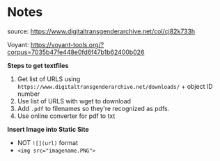 # Notes
source: https://www.digitaltransgenderarchive.net/col/cj82k733h

Voyant: https://voyant-tools.org/?corpus=7035b47fe448e0fd6f47b1b62400b026

**Steps to get textfiles**
1. Get list of URLS using `https://www.digitaltransgenderarchive.net/downloads/` + object ID number
1. Use list of URLS with wget to download
1. Add `.pdf` to filenames so they're recognized as pdfs.
1. Use online converter for pdf to txt

**Insert Image into Static Site**
* NOT `![](url)` format
* `<img src="imagename.PNG">`
